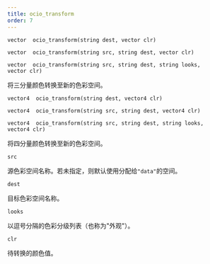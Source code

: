 ```yaml
---
title: ocio_transform
order: 7
---
```

`vector  ocio_transform(string dest, vector clr)`

`vector  ocio_transform(string src, string dest, vector clr)`

`vector  ocio_transform(string src, string dest, string looks, vector clr)`

将三分量颜色转换至新的色彩空间。

`vector4  ocio_transform(string dest, vector4 clr)`

`vector4  ocio_transform(string src, string dest, vector4 clr)`

`vector4  ocio_transform(string src, string dest, string looks, vector4 clr)`

将四分量颜色转换至新的色彩空间。

`src`

源色彩空间名称。若未指定，则默认使用分配给`"data"`的空间。

`dest`

目标色彩空间名称。

`looks`

以逗号分隔的色彩分级列表（也称为"外观"）。

`clr`

待转换的颜色值。
